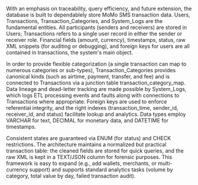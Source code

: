 With an emphasis on traceability, query efficiency, and future extension, the database is built to dependablely store MoMo SMS transaction data.  Users, Transactions, Transaction_Categories, and System_Logs are the fundamental entities.  All participants (senders and receivers) are stored in Users; Transactions refers to a single user record in either the sender or receiver role.  Financial fields (amount, currency), timestamps, status, raw XML snippets (for auditing or debugging), and foreign keys for users are all contained in transactions, the system's main object.

In order to provide flexible categorization (a single transaction can map to numerous categories or sub-types), Transaction_Categories provides canonical kinds (such as airtime, payment, transfer, and fee) and is connected to Transactions via a junction table transaction_category_map.  Data lineage and dead-letter tracking are made possible by System_Logs, which logs ETL processing events and faults along with connections to Transactions where appropriate.  Foreign keys are used to enforce referential integrity, and the right indexes (transaction_time, sender_id, receiver_id, and status) facilitate lookup and analytics.  Data types employ VARCHAR for text, DECIMAL for monetary data, and DATETIME for timestamps.

Consistent states are guaranteed via ENUM (for status) and CHECK restrictions.  The architecture maintains a normalized but practical transaction table: the cleaned fields are stored for quick queries, and the raw XML is kept in a TEXT/JSON column for forensic purposes.  This framework is easy to expand (e.g., add wallets, merchants, or multi-currency support) and supports standard analytics tasks (volume by category, total value by day, failed transaction audit).